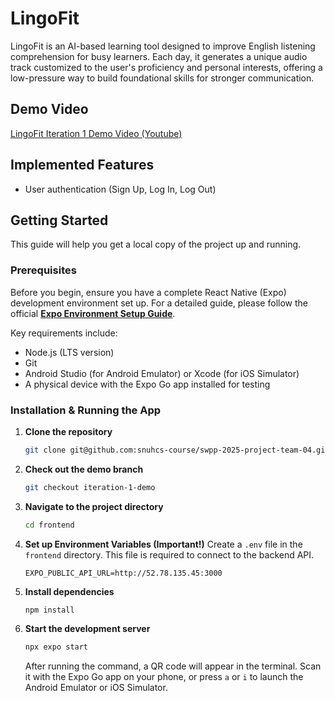 # LingoFit

LingoFit is an AI-based learning tool designed to improve English listening comprehension for busy learners. Each day, it generates a unique audio track customized to the user's proficiency and personal interests, offering a low-pressure way to build foundational skills for stronger communication.

## Demo Video

[LingoFit Iteration 1 Demo Video (Youtube)](https://youtube.com/shorts/NZtx5q3hY98?feature=share)

## Implemented Features

  - User authentication (Sign Up, Log In, Log Out)

## Getting Started

This guide will help you get a local copy of the project up and running.

### Prerequisites

Before you begin, ensure you have a complete React Native (Expo) development environment set up. For a detailed guide, please follow the official **[Expo Environment Setup Guide](https://docs.expo.dev/get-started/installation/)**.

Key requirements include:

  - Node.js (LTS version)
  - Git
  - Android Studio (for Android Emulator) or Xcode (for iOS Simulator)
  - A physical device with the Expo Go app installed for testing

### Installation & Running the App

1.  **Clone the repository**

    ```sh
    git clone git@github.com:snuhcs-course/swpp-2025-project-team-04.git
    ```

2.  **Check out the demo branch**

    ```sh
    git checkout iteration-1-demo
    ```

3.  **Navigate to the project directory**

    ```sh
    cd frontend
    ```

4.  **Set up Environment Variables (Important\!)**
    Create a `.env` file in the `frontend` directory. This file is required to connect to the backend API.

    ```
    EXPO_PUBLIC_API_URL=http://52.78.135.45:3000
    ```

5.  **Install dependencies**

    ```sh
    npm install
    ```

6.  **Start the development server**

    ```sh
    npx expo start
    ```

    After running the command, a QR code will appear in the terminal. Scan it with the Expo Go app on your phone, or press `a` or `i` to launch the Android Emulator or iOS Simulator.
